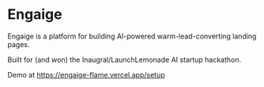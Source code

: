 # Engaige

Engaige is a platform for building AI-powered warm-lead-converting landing pages.

Built for (and won) the Inaugral/LaunchLemonade AI startup hackathon.

Demo at https://engaige-flame.vercel.app/setup
